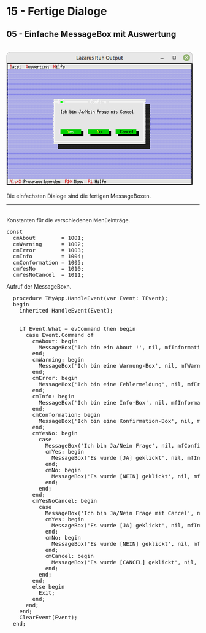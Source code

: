 # 15 - Fertige Dialoge
## 05 - Einfache MessageBox mit Auswertung
<br>
<img src="image.png" alt="Selfhtml"><br><br>
Die einfachsten Dialoge sind die fertigen MessageBoxen.<br>
<hr><br>
Konstanten für die verschiedenen Menüeinträge.<br>
<pre><code=pascal>const
  cmAbout        = 1001;</font>
  cmWarning      = 1002;</font>
  cmError        = 1003;</font>
  cmInfo         = 1004;</font>
  cmConformation = 1005;</font>
  cmYesNo        = 1010;</font>
  cmYesNoCancel  = 1011;</font></code></pre>
Aufruf der MessageBoxn.<br>
<pre><code=pascal>  procedure TMyApp.HandleEvent(var Event: TEvent);
  begin
    inherited HandleEvent(Event);
<br>
    if Event.What = evCommand then begin
      case Event.Command of
        cmAbout: begin
          MessageBox('Ich bin ein About !', nil, mfInformation + mfOkButton);</font>
        end;
        cmWarning: begin
          MessageBox('Ich bin eine Warnung-Box', nil, mfWarning + mfOkButton);
        end;
        cmError: begin
          MessageBox('Ich bin eine Fehlermeldung', nil, mfError + mfOkButton);
        end;
        cmInfo: begin
          MessageBox('Ich bin eine Info-Box', nil, mfInformation + mfOkButton);</font>
        end;
        cmConformation: begin
          MessageBox('Ich bin eine Konfirmation-Box', nil, mfConfirmation + mfOkButton);
        end;
        cmYesNo: begin
          case
            MessageBox('Ich bin Ja/Nein Frage', nil, mfConfirmation + mfYesButton + mfNoButton) of</font>
            cmYes: begin
              MessageBox('Es wurde [JA] geklickt', nil, mfInformation + mfOkButton);
            end;
            cmNo: begin
              MessageBox('Es wurde [NEIN] geklickt', nil, mfInformation + mfOkButton);
            end;
          end;
        end;
        cmYesNoCancel: begin
          case
            MessageBox('Ich bin Ja/Nein Frage mit Cancel', nil, mfConfirmation + mfYesButton + mfNoButton + mfCancelButton) of
            cmYes: begin
              MessageBox('Es wurde [JA] geklickt', nil, mfInformation + mfOkButton);
            end;
            cmNo: begin
              MessageBox('Es wurde [NEIN] geklickt', nil, mfInformation + mfOkButton);
            end;
            cmCancel: begin
              MessageBox('Es wurde [CANCEL] geklickt', nil, mfInformation + mfOkButton);
            end;
          end;
        end;
        else begin
          Exit;
        end;
      end;
    end;
    ClearEvent(Event);
  end;</code></pre>
<br>
